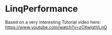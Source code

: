 # LinqPerformance
Based on a very interesting Tutorial video here: https://www.youtube.com/watch?v=zCKwlgtVLnQ
